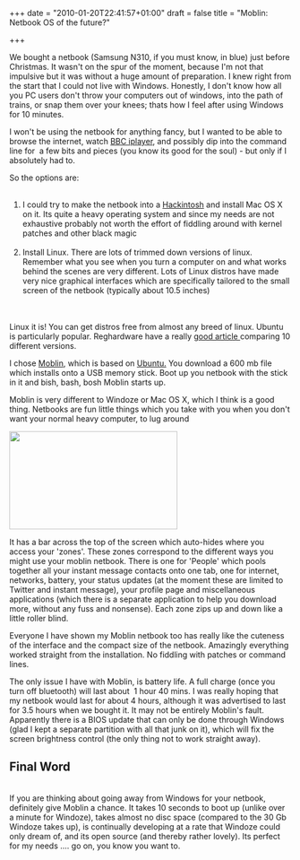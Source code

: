 +++
date = "2010-01-20T22:41:57+01:00"
draft = false
title = "Moblin: Netbook OS of the future?"

+++

<p>We bought a netbook (Samsung N310, if you must know, in blue) just before Christmas. It wasn't on the spur of the moment, because I'm not that impulsive but it was without a huge amount of preparation. I knew right from the start that I could not live with Windows. Honestly, I don't know how all you PC users don't throw your computers out of windows, into the path of trains, or snap them over your knees; thats how I feel after using Windows for 10 minutes.</p>

<p>I won't be using the netbook for anything fancy, but I wanted to be able to browse the internet, watch <a href="http://bbc.co.uk/iplayer">BBC iplayer</a>, and possibly dip into the command line for &#160;a few bits and pieces (you know its good for the soul) - but only if I absolutely had to.</p>

<p>So the options are:<br /><ol><br />	<li>I could try to make the netbook into a <a href="http://www.hackintosh.com/">Hackintosh</a> and install Mac OS X on it. Its quite a heavy operating system and since my needs are not exhaustive probably not worth the effort of fiddling around with kernel patches and other black magic</li><br />	<li>Install Linux. There are lots of trimmed down versions of linux. Remember what you see when you turn a computer on and what works behind the scenes are very different. Lots of Linux distros have made very nice graphical interfaces which are specifically tailored to the small screen of the netbook (typically about 10.5 inches)</li><br /></ol><br />Linux it is! You can get distros free from almost any breed of linux. Ubuntu is particularly popular. Reghardware have a really <a href="http://www.reghardware.co.uk/2009/06/09/which_linux_for_netbooks/">good article </a>comparing 10 different versions.</p>

<p>I chose <a href="http://moblin.org/">Moblin</a>, which is based on <a href="http://ubuntu.com">Ubuntu.</a> You download a 600 mb file which installs onto a USB memory stick. Boot up you netbook with the stick in it and bish, bash, bosh Moblin starts up.</p>

<p>Moblin is very different to Windoze or Mac OS X, which I think is a good thing. Netbooks are fun little things which you take with you when you don't want your normal heavy computer, to lug around</p>

<p><a href="http://darkmattersheep.net/media/2010/01/moblin_v2_netbook_beta.jpg"><img alt="" class="alignnone size-medium wp-image-86" height="175" src="http://darkmattersheep.net/media/2010/01/moblin_v2_netbook_beta-300x175.jpg" title="Moblin screenshot" width="300" /></a></p>

<p>It has a bar across the top of the screen which auto-hides where you access your 'zones'. These zones correspond to the different ways you might use your moblin netbook. There is one for 'People' which pools together all your instant message contacts onto one tab, one for internet, networks, battery, your status updates (at the moment these are limited to Twitter and instant message), your profile page and miscellaneous applications (which there is a separate application to help you download more, without any fuss and nonsense). Each zone zips up and down like a little roller blind.</p>

<p>Everyone I have shown my Moblin netbook too has really like the cuteness of the interface and the compact size of the netbook. Amazingly everything worked straight from the installation. No fiddling with patches or command lines.</p>

<p>The only issue I have with Moblin, is battery life. A full charge (once you turn off bluetooth) will last about&#160; 1 hour 40 mins. I was really hoping that my netbook would last for about 4 hours, although it was advertised to last for 3.5 hours when we bought it. It may not be entirely Moblin's fault.&#160; Apparently there is a BIOS update that can only be done through Windows (glad I kept a separate partition with all that junk on it), which will fix the screen brightness control (the only thing not to work straight away).<br /><h2>Final Word</h2><br />If you are thinking about going away from Windows for your netbook, definitely give Moblin a chance. It takes 10 seconds to boot up (unlike over a minute for Windoze), takes almost no disc space (compared to the 30 Gb Windoze takes up), is continually developing at a rate that Windoze could only dream of, and its open source (and thereby rather lovely). Its perfect for my needs .... go on, you know you want to.</p>